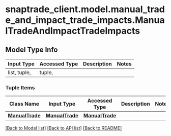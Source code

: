 # snaptrade_client.model.manual_trade_and_impact_trade_impacts.ManualTradeAndImpactTradeImpacts

## Model Type Info
Input Type | Accessed Type | Description | Notes
------------ | ------------- | ------------- | -------------
list, tuple,  | tuple,  |  | 

### Tuple Items
Class Name | Input Type | Accessed Type | Description | Notes
------------- | ------------- | ------------- | ------------- | -------------
[**ManualTrade**](ManualTrade.md) | [**ManualTrade**](ManualTrade.md) | [**ManualTrade**](ManualTrade.md) |  | 

[[Back to Model list]](../../README.md#documentation-for-models) [[Back to API list]](../../README.md#documentation-for-api-endpoints) [[Back to README]](../../README.md)


